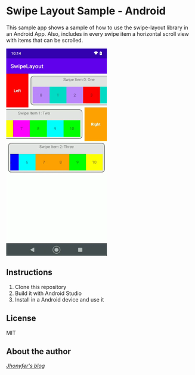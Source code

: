 # Swipe Layout Sample - Android
This sample app shows a sample of how to use the swipe-layout library in an Android App.
Also, includes in every swipe item a horizontal scroll view with items that can be scrolled.

<img width="270" height="555" src="pictures/01.webp">

## Instructions
1. Clone this repository
2. Build it with Android Studio
3. Install in a Android device and use it

## License
MIT

## About the author
*[Jhonyfer's blog](https://viejony.github.io/blog/en)*
